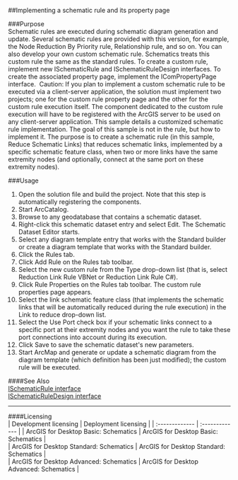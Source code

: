 ##Implementing a schematic rule and its property page

###Purpose  
Schematic rules are executed during schematic diagram generation and update. Several schematic rules are provided with this version, for example, the Node Reduction By Priority rule, Relationship rule, and so on. You can also develop your own custom schematic rule. Schematics treats this custom rule the same as the standard rules. To create a custom rule, implement new ISchematicRule and ISchematicRuleDesign interfaces. To create the associated property page, implement the IComPropertyPage interface.  Caution: If you plan to implement a custom schematic rule to be executed via a client-server application, the solution must implement two projects; one for the custom rule property page and the other for the custom rule execution itself. The component dedicated to the custom rule execution will have to be registered with the ArcGIS server to be used on any client-server application. This sample details a customized schematic rule implementation. The goal of this sample is not in the rule, but how to implement it. The purpose is to create a schematic rule (in this sample, Reduce Schematic Links) that reduces schematic links, implemented by a specific schematic feature class, when two or more links have the same extremity nodes (and optionally, connect at the same port on these extremity nodes).  


###Usage
1. Open the solution file and build the project. Note that this step is automatically registering the components.  
1. Start ArcCatalog.  
1. Browse to any geodatabase that contains a schematic dataset.  
1. Right-click this schematic dataset entry and select Edit. The Schematic Dataset Editor starts.  
1. Select any diagram template entry that works with the Standard builder or create a diagram template that works with the Standard builder.  
1. Click the Rules tab.  
1. Click Add Rule on the Rules tab toolbar.  
1. Select the new custom rule from the Type drop-down list (that is, select Reduction Link Rule VBNet or Reduction Link Rule C#).  
1. Click Rule Properties on the Rules tab toolbar. The custom rule properties page appears.  
1. Select the link schematic feature class (that implements the schematic links that will be automatically reduced during the rule execution) in the Link to reduce drop-down list.  
1. Select the Use Port check box if your schematic links connect to a specific port at their extremity nodes and you want the rule to take these port connections into account during its execution.  
1. Click Save to save the schematic dataset's new parameters.  
1. Start ArcMap and generate or update a schematic diagram from the diagram template (which definition has been just modified); the custom rule will be executed.  







####See Also  
[ISchematicRule interface](http://desktop.arcgis.com/search/?q=ISchematicRule%20interface&p=0&language=en&product=arcobjects-sdk-dotnet&version=&n=15&collection=help)  
[ISchematicRuleDesign interface](http://desktop.arcgis.com/search/?q=ISchematicRuleDesign%20interface&p=0&language=en&product=arcobjects-sdk-dotnet&version=&n=15&collection=help)  


---------------------------------

####Licensing  
| Development licensing | Deployment licensing | 
| :------------- | :------------- | 
| ArcGIS for Desktop Basic: Schematics | ArcGIS for Desktop Basic: Schematics |  
| ArcGIS for Desktop Standard: Schematics | ArcGIS for Desktop Standard: Schematics |  
| ArcGIS for Desktop Advanced: Schematics | ArcGIS for Desktop Advanced: Schematics |  


